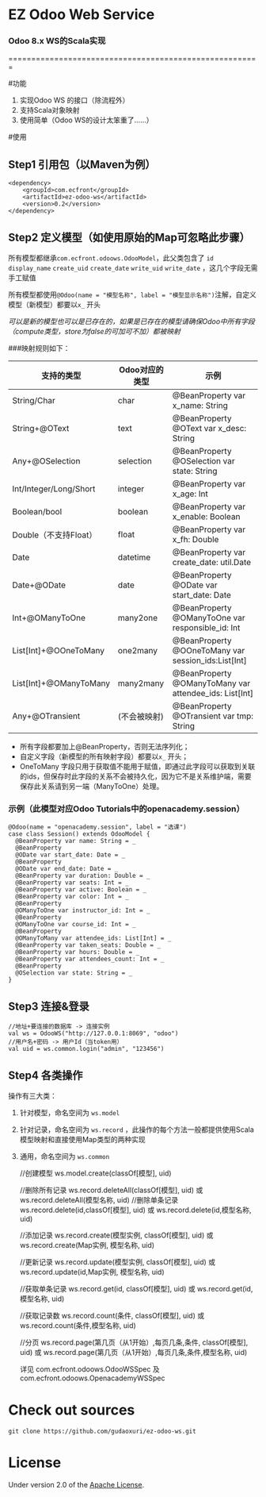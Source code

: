 EZ Odoo Web Service
===
### Odoo 8.x WS的Scala实现

 =======================================================

#功能

1. 实现Odoo WS 的接口（除流程外）
1. 支持Scala对象映射
1. 使用简单（Odoo WS的设计太笨重了……）

#使用

## Step1 引用包（以Maven为例）

    <dependency>
        <groupId>com.ecfront</groupId>
        <artifactId>ez-odoo-ws</artifactId>
        <version>0.2</version>
    </dependency>

## Step2 定义模型（如使用原始的Map可忽略此步骤）

所有模型都继承`com.ecfront.odoows.OdooModel`，此父类包含了 `id` `display_name` `create_uid` `create_date` `write_uid` `write_date` ，这几个字段无需手工赋值

所有模型都使用`@Odoo(name = "模型名称", label = "模型显示名称")`注解，自定义模型（新模型）都要以`x_` 开头

*可以是新的模型也可以是已存在的，如果是已存在的模型请确保Odoo中所有字段（compute类型，store为false的可加可不加）都被映射*

###映射规则如下：

支持的类型 | Odoo对应的类型 | 示例
-------------------------- | -------------------------- | ----------------------------------------
String/Char | char |  @BeanProperty var x_name: String
String+@OText | text |   @BeanProperty @OText var x_desc: String
Any+@OSelection | selection | @BeanProperty @OSelection var state: String
Int/Integer/Long/Short | integer | @BeanProperty var x_age: Int
Boolean/bool | boolean | @BeanProperty var x_enable: Boolean
Double（不支持Float） | float | @BeanProperty var x_fh: Double
Date | datetime | @BeanProperty var create_date: util.Date
Date+@ODate | date | @BeanProperty @ODate var start_date: Date
Int+@OManyToOne | many2one |  @BeanProperty @OManyToOne var responsible_id: Int
List[Int]+@OOneToMany | one2many | @BeanProperty @OOneToMany var session_ids:List[Int]
List[Int]+@OManyToMany | many2many | @BeanProperty @OManyToMany var attendee_ids: List[Int]
Any+@OTransient | (不会被映射) | @BeanProperty @OTransient var tmp: String

* 所有字段都要加上@BeanProperty，否则无法序列化；
* 自定义字段（新模型的所有映射字段）都要以`x_` 开头；
* OneToMany 字段只用于获取值不能用于赋值，即通过此字段可以获取到关联的ids，但保存时此字段的关系不会被持久化，因为它不是关系维护端，需要保存此关系请到另一端（ManyToOne）处理。

### 示例（此模型对应Odoo Tutorials中的openacademy.session）

    @Odoo(name = "openacademy.session", label = "选课")
    case class Session() extends OdooModel {
      @BeanProperty var name: String = _
      @BeanProperty
      @ODate var start_date: Date = _
      @BeanProperty
      @ODate var end_date: Date = _
      @BeanProperty var duration: Double = _
      @BeanProperty var seats: Int = _
      @BeanProperty var active: Boolean = _
      @BeanProperty var color: Int = _
      @BeanProperty
      @OManyToOne var instructor_id: Int = _
      @BeanProperty
      @OManyToOne var course_id: Int = _
      @BeanProperty
      @OManyToMany var attendee_ids: List[Int] = _
      @BeanProperty var taken_seats: Double = _
      @BeanProperty var hours: Double = _
      @BeanProperty var attendees_count: Int = _
      @BeanProperty
      @OSelection var state: String = _
    }

## Step3 连接&登录

    //地址+要连接的数据库 -> 连接实例
    val ws = OdooWS("http://127.0.0.1:8069", "odoo")
    //用户名+密码 -> 用户Id（当token用）
    val uid = ws.common.login("admin", "123456")

## Step4 各类操作

操作有三大类：
1. 针对模型，命名空间为 `ws.model`
1. 针对记录，命名空间为 `ws.record` ，此操作的每个方法一般都提供使用Scala模型映射和直接使用Map类型的两种实现
1. 通用，命名空间为 `ws.common`

    //创建模型
    ws.model.create(classOf[模型], uid)

    //删除所有记录
    ws.record.deleteAll(classOf[模型], uid) 或 ws.record.deleteAll(模型名称, uid)
     //删除单条记录
    ws.record.delete(id,classOf[模型], uid) 或 ws.record.delete(id,模型名称, uid)

    //添加记录
    ws.record.create(模型实例, classOf[模型], uid) 或 ws.record.create(Map实例, 模型名称, uid)

    //更新记录
    ws.record.update(模型实例, classOf[模型], uid) 或 ws.record.update(id,Map实例, 模型名称, uid)

    //获取单条记录
    ws.record.get(id, classOf[模型], uid) 或 ws.record.get(id,模型名称, uid)

    //获取记录数
    ws.record.count(条件, classOf[模型], uid) 或 ws.record.count(条件,模型名称, uid)

    //分页
    ws.record.page(第几页（从1开始）,每页几条,条件, classOf[模型], uid) 或 ws.record.page(第几页（从1开始）,每页几条,条件,模型名称, uid)

    详见 com.ecfront.odoows.OdooWSSpec 及 com.ecfront.odoows.OpenacademyWSSpec

# Check out sources
`git clone https://github.com/gudaoxuri/ez-odoo-ws.git`

# License

Under version 2.0 of the [Apache License][].

[Apache License]: http://www.apache.org/licenses/LICENSE-2.0


